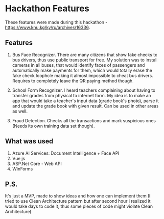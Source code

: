 
# Hackathon Features

These features were made during this hackathon - https://www.knu.kg/ky/ru/archives/16336. 

## Features

1. Bus Face Recognizer. There are many citizens that show fake checks to bus drivers, thus use public transport for free. My solution was to install cameras in all buses, that would identify faces of passengers and automatically make payments for them, which would totally erase the fake check loophole making it almost impossible to cheat bus drivers. Requires to completely leave the QR paying method though.

2. School Form Recognizer. I heard teachers complaining about having to transfer grades from physical to internet form. My idea is to make an app that would take a teacher's input data (grade book's photo), parse it and update the grade book with given result. Can be used in other areas as well.

3. Fraud Detection. Checks all the transactions and mark suspicious ones (Needs its own training data set though).


## What was used

1. Azure AI Services: Document Intelligence + Face API
2. Vue js
3. ASP.Net Core - Web API
4. WinForms

## P.S.

It's just a MVP, made to show ideas and how one can implement them 
(I tried to use Clean Architecture pattern but after second hour i realized it would take days to code it, thus some pieces of code might violate Clean Architecture)
